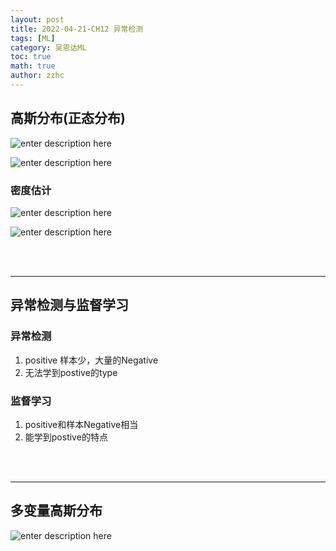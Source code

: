 ```yaml
---
layout: post
title: 2022-04-21-CH12 异常检测
tags: [ML]
category: 吴恩达ML
toc: true
math: true
author: zzhc
---
```



## 高斯分布(正态分布)

![enter description here](http://img.zzhc321.xyz/blog/1650626318521.png)

![enter description here](http://img.zzhc321.xyz/blog/1650626630247.png)


### 密度估计

![enter description here](http://img.zzhc321.xyz/blog/1650626838224.png)

![enter description here](http://img.zzhc321.xyz/blog/1650627129622.png)



<br>
<br>

***

## 异常检测与监督学习

### 异常检测

 1. positive 样本少，大量的Negative
 2. 无法学到postive的type



### 监督学习

 1. positive和样本Negative相当
 2. 能学到postive的特点


<br>
<br>

***

## 多变量高斯分布

![enter description here](http://img.zzhc321.xyz/blog/1650635780680.png)